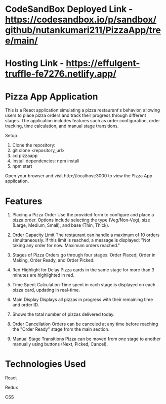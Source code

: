 
# CodeSandBox Deployed Link - https://codesandbox.io/p/sandbox/github/nutankumari211/PizzaApp/tree/main/
# Hosting Link - https://effulgent-truffle-fe7276.netlify.app/

# Pizza App Application
This is a React application simulating a pizza restaurant's behavior, allowing users to place pizza orders and track their progress through different stages. The application includes features such as order configuration, order tracking, time calculation, and manual stage transitions.

Setup
1. Clone the repository:
2. git clone <repository_url>
3. cd pizzaapp
4. Install dependencies: npm install
5. npm start

Open your browser and visit http://localhost:3000 to view the Pizza App application.

# Features
1. Placing a Pizza Order
Use the provided form to configure and place a pizza order.
Options include selecting the type (Veg/Non-Veg), size (Large, Medium, Small), and base (Thin, Thick).

2. Order Capacity Limit
The restaurant can handle a maximum of 10 orders simultaneously. If this limit is reached, a message is displayed: "Not taking any order for now. Maximum orders reached."

3. Stages of Pizza
Orders go through four stages: Order Placed, Order in Making, Order Ready, and Order Picked.

4. Red Highlight for Delay
Pizza cards in the same stage for more than 3 minutes are highlighted in red.

5. Time Spent Calculation
Time spent in each stage is displayed on each pizza card, updating in real-time.

6. Main Display
Displays all pizzas in progress with their remaining time and order ID.

7. Shows the total number of pizzas delivered today.

8. Order Cancellation
Orders can be canceled at any time before reaching the "Order Ready" stage from the main section.

9. Manual Stage Transitions
Pizza can be moved from one stage to another manually using buttons (Next, Picked, Cancel).


# Technologies Used
React

Redux

CSS
